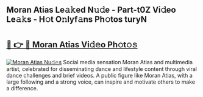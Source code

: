 ## Moran Atias Le𝚊𝚔ed N𝚞𝚍e - Part-t0Z Vi𝚍eo Le𝚊𝚔s - H𝚘t O𝚗lyf𝚊ns Ph𝚘tos turyN

# <h2><a href="http://hf5wvt.feru.top/?c=Moran+Atias">🔗 👉 🔴 Moran Atias Vi𝚍𝚎o Ph𝚘t𝚘𝚜</a></h2>

[![Moran Atias Nu𝚍𝚎s](https://i.imgur.com/0TWrTi3.gif)](http://hf5wvt.feru.top/?c=Moran+Atias)
Social media sensation Moran Atias and multimedia artist, celebrated for disseminating dance and lifestyle content through viral dance challenges and brief videos. A public figure like Moran Atias, with a large following and a strong voice, can inspire and motivate others to make a difference. 

